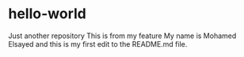 # hello-world
Just another repository
This is from my feature
My name is Mohamed Elsayed and this is my first edit to the README.md file.
